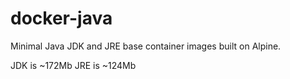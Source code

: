 # docker-java

Minimal Java JDK and JRE base container images built on Alpine.

JDK is ~172Mb
JRE is ~124Mb

